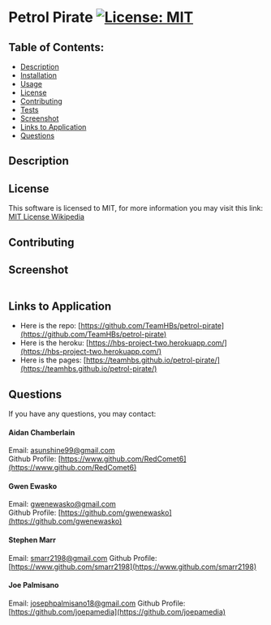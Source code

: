 # Petrol Pirate [![License: MIT](https://img.shields.io/badge/License-MIT-yellow.svg)](https://opensource.org/licenses/MIT)

## Table of Contents:

-   [Description](./README.md#description)
-   [Installation](./README.md#installation)
-   [Usage](./README.md#usage)
-   [License](./README.md#license)
-   [Contributing](./README.md#contributing)
-   [Tests](./README.md#tests)
-   [Screenshot](./README.md#screenshot)
-   [Links to Application](./README.md#links-to-application)
-   [Questions](./README.md#questions)

## Description


## License

This software is licensed to MIT, for more information you may visit this link:
[MIT License Wikipedia](https://en.wikipedia.org/wiki/MIT_License)

## Contributing



## Screenshot

![]()

## Links to Application

-   Here is the repo: [https://github.com/TeamHBs/petrol-pirate](https://github.com/TeamHBs/petrol-pirate)
-   Here is the heroku: [https://hbs-project-two.herokuapp.com/](https://hbs-project-two.herokuapp.com/)
-   Here is the pages: [https://teamhbs.github.io/petrol-pirate/](https://teamhbs.github.io/petrol-pirate/)

## Questions

If you have any questions, you may contact:

#### Aidan Chamberlain

Email: asunshine99@gmail.com  
Github Profile: [https://www.github.com/RedComet6](https://www.github.com/RedComet6)

#### Gwen Ewasko

Email: gwenewasko@gmail.com  
Github Profile: [https://github.com/gwenewasko](https://github.com/gwenewasko)

#### Stephen Marr

Email: smarr2198@gmail.com
Github Profile: [https://www.github.com/smarr2198](https://www.github.com/smarr2198)

#### Joe Palmisano

Email: josephpalmisano18@gmail.com
Github Profile: [https://github.com/joepamedia](https://github.com/joepamedia)
